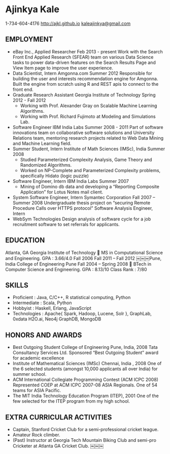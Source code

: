 Ajinkya Kale
============
1-734-604-4176
http://ajkl.github.io
kaleajinkya@gmail.com

EMPLOYMENT
----------
* eBay Inc., Applied Researcher Feb 2013 - present
    Work with the Search Front End Applied Research (SFEAR) team on various Data Science tasks to power data-driven features on the Search Results Page and View Item page to improve the user experience.
* Data Scientist, Intern Amgonna.com Summer 2012
    Responsible for building the user and interests recommendation engine for Amgonna. Built the engine from scratch using R and REST apis to connect to the front end.
* Graduate Research Assistant Georgia Institute of Technology Spring 2012 - Fall 2012
    - Working with Prof. Alexander Gray on Scalable Machine Learning Algorithms.
    - Working with Prof. Richard Fujimoto at Modeling and Simulations Lab.
* Software Engineer IBM India Labs Summer 2008 - 2011
    Part of software innovations team on collaborative software solutions and University Relations team, mentoring research projects related to Web Data Mining and Machine Learning field.
* Summer Student, Intern Institute of Math Sciences (IMSc), India Summer 2008
    - Studied Parameterized Complexity Analysis, Game Theory and Randomized Algorithms.
    - Worked on NP-Complete and Parameterized Complexity problems, specifically Hidato (logic puzzle)
* Software Engineer, Intern IBM India Labs Summer 2007
    - Mining of Domino db data and developing a “Reporting Composite Application” for Lotus Notes mail client.
* System Software Engineer, Intern Symantec Corporation Fall 2007 – Summer 2008
    Undergraduate thesis project on “securing Remote Procedure Calls over HTTPS protocol” Software Analysis Engineer, Intern
* WebSym Technologies
    Design analysis of software cycle for a job recruitment software to set referrals for applicants.

EDUCATION
---------
Atlanta, GA Georgia Institute of Technology  MS in Computational Science and Engineering. GPA : 3.66/4.0
Fall 2006
Fall 2011 – Fall 2012
￼￼￼Pune, India College of Engineering Pune Fall 2004 – Spring 2008  BTech in Computer Science and Engineering. GPA : 8.13/10 Class Rank : 7/80

SKILLS
------
  - Proficient : Java, C/C++, R statistical computing, Python
  - Intermediate : Scala, Python
  - Hobbyist : Haskell, Erlang, JavaScript
  - Technologies : Apache{ Spark, Hadoop, Lucene, Solr }, GraphLab, 0xdata H2O.ai, Neo4j GraphDB, MongoDB
 
HONORS AND AWARDS
-----------------
  - Best Outgoing Student College of Engineering Pune, India, 2008 Tata Consultancy Services Ltd. Sponsored “Best Outgoing Student” award for academic excellence
  - Institute of Mathematical Sciences (IMSc) Chennai, India , 2008
      One of the 6 selected students (amongst 10,000 applicants all over India) for summer school.
  - ACM International Collegiate Programming Contest (ACM ICPC 2008)
      Represented COEP at ACM ICPC 2007-08 ASIA Regionals. One of 54 teams for ASIA Pacific.
  - The MIT India Technology Education Program (ITEP), 2001
      One of the few selected for the ITEP program from my high school.

EXTRA CURRICULAR ACTIVITIES
---------------------------
  - Captain, Stanford Cricket Club for a semi-professional cricket league.
  - Amateur Rock climber.
  - (Past) Instructor at Georgia Tech Mountain Biking Club and semi-pro Cricketer at Atlanta GA Cricket Club.
￼￼￼
